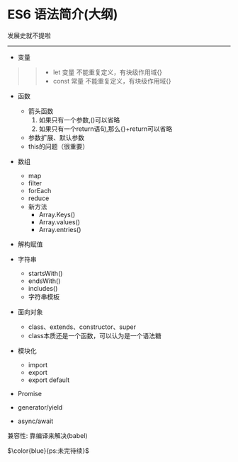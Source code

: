 # ES6 语法简介(大纲)

发展史就不提啦

---

- 变量

>> - let 变量 不能重复定义，有块级作用域{}
>> - const 常量 不能重复定义，有块级作用域{}

- 函数
  - 箭头函数
    1. 如果只有一个参数,()可以省略
    2. 如果只有一个return语句,那么{}+return可以省略
  - 参数扩展、默认参数
  - this的问题（很重要）

- 数组
  - map
  - filter
  - forEach
  - reduce
  - 新方法
    - Array.Keys()
    - Array.values()
    - Array.entries()
- 解构赋值

- 字符串
  - startsWith()
  - endsWith()
  - includes()
  - 字符串模板

- 面向对象
  - class、extends、constructor、super
  - class本质还是一个函数，可以认为是一个语法糖

- 模块化
  - import
  - export
  - export default

- Promise
- generator/yield
- async/await

兼容性: 靠编译来解决(babel)

$\color{blue}{ps:未完待续}$
